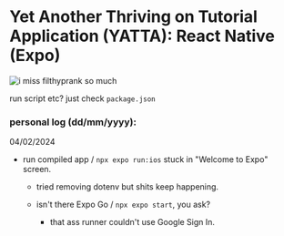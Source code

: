 # Yet Another Thriving on Tutorial Application (YATTA): React Native (Expo)
![i miss filthyprank so much](https://media.tenor.com/vBAMl2CDJw8AAAAM/filthy-frank-yatta.gif)


run script etc? just check `package.json`

### personal log (dd/mm/yyyy):

04/02/2024

- run compiled app / `npx expo run:ios` stuck in "Welcome to Expo" screen.

    - tried removing dotenv but shits keep happening.

    - isn't there Expo Go / `npx expo start`, you ask?

        - that ass runner couldn't use Google Sign In.
